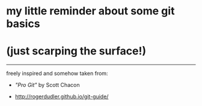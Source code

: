 # my little reminder about some git basics 
# (just scarping the surface!)

****

freely inspired and somehow taken from:

- *"Pro Git"* by Scott Chacon

- http://rogerdudler.github.io/git-guide/
